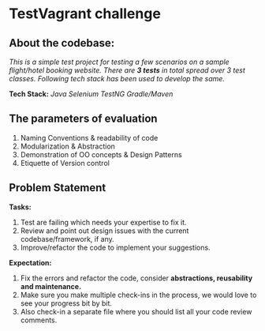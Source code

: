 # TestVagrant challenge

About the codebase:
---------------------------------
*This is a simple test project for testing a few scenarios on a sample flight/hotel booking website. There are **3 tests** in total spread over 3 test classes. Following tech stack has been used to develop the same.*

**Tech Stack:** *Java*  *Selenium* *TestNG*  *Gradle/Maven*

**The parameters of evaluation**
----------------------------------
1. Naming Conventions & readability of code
2. Modularization & Abstraction
3. Demonstration of OO concepts & Design Patterns
4. Etiquette of Version control

Problem Statement
----------------------------------
**Tasks:**

1. Test are failing which needs your expertise to fix it.
2. Review and point out design issues with the current codebase/framework, if any.
3. Improve/refactor the code to implement your suggestions.

**Expectation:**
1. Fix the errors and refactor the code, consider **abstractions, reusability and maintenance.**
2. Make sure you make multiple check-ins in the process, we would love to see your progress bit by bit.
3. Also check-in a separate file where you should list all your code review comments.
